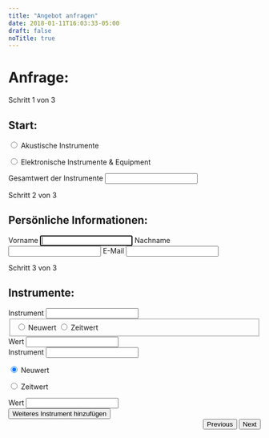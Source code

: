 ```yaml
---
title: "Angebot anfragen"
date: 2018-01-11T16:03:33-05:00
draft: false
noTitle: true
---
```


<form id="regForm" action="/action_page.php">
  <h1>Anfrage:</h1>
  <!-- One "tab" for each step in the form: -->
  <div class="tab" for="sinfonima">
    <p>Schritt 1 von 3</p>
    <h2>Start:</h2>
    <div class="switch">
      <p class="form__answer">
        <input type="radio"  name="type" value="sinfonima" id="choice-sinfonima"/>
        <label for="choice-sinfonima" data-sinfonima >
          Akustische Instrumente
        </label>
      </p>
      <p class="form__answer">
        <input type="radio" name="type" value="imsound" id="choice-imsound" />
        <label for="choice-imsound" data-imsound >
          Elektronische Instrumente & Equipment
        </label>
      </p>
    </div>
    <label id="totalValue" class="hidden">
      Gesamtwert der Instrumente
      <input oninput="this.className = ''" name="totalValue" />
    </label>
  </div>
  <div class="tab">
    <p>Schritt 2 von 3</p>
    <h2>Persönliche Informationen:</h2>
    <label>
      Vorname
      <input oninput="this.className = ''" name="vorname" required autofocus/>
    </label>
    <label>
      Nachname
      <input oninput="this.className = ''" name="nachname" required />
    </label>
    <label>
      E-Mail
      <input oninput="this.className = ''" name="email" required />
    </label>
  </div>
  <div class="tab">
    <p>Schritt 3 von 3</p>
    <h2>Instrumente:</h2>
    <div class="instrument-list">
      <div class="single-instrument">
        <label>
          Instrument
          <input oninput="this.className = ''" name="instrument"  />
        </label>
        <fieldset class="switch">
          <label for="Neuwert">
            <input type="radio" name="valueType" value="Neuwert" />
            Neuwert
          </label>
          <label for="Zeitwert" >
            <input type="radio" name="valueType" value="Zeitwert" />
            Zeitwert
          </label>
        </fieldset>
        <label>
          Wert
          <input oninput="this.className = ''" name="value"  />
        </label>
      </div>
      <div class="single-instrument">
        <label>
          Instrument
          <input oninput="this.className = ''" name="instrument"  autofocus />
        </label>
        <div class="switch">
          <p class="form__answer">
            <input type="radio" name="match" id="match_1" value="neuwert" checked>
            <label for="match_1">
                Neuwert
            </label>
          </p>
          <p class="form__answer">
            <input type="radio" name="match" id="match_2" value="zeitwer">
            <label for="match_2">
              Zeitwert
            </label>
          </p>
        </div>
        <label>
          Wert
          <input oninput="this.className = ''" name="value"  />
        </label>
      </div>
    </div>
    <button type="button" data-name="addInstrument">Weiteres Instrument hinzufügen</button> 
  </div>
  
  <div style="overflow:auto;">
    <div style="float:right;">
      <button type="button" id="prevBtn" onclick="nextPrev(-1)">
        Previous
      </button>
      <button type="button" id="nextBtn" onclick="nextPrev(1)">Next</button>
    </div>
  </div>
  <!-- Circles which indicates the steps of the form: -->
  <!-- <div style="text-align:center;margin-top:40px;">
    <span class="step"></span>
    <span class="step"></span>
    <span class="step"></span>
    <span class="step"></span>
  </div> -->
</form>
